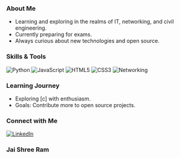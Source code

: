 <!-- Hey there! I'm Brajesh, a tech enthusiast from Bihar, India. -->


### About Me

-  Learning and exploring in the realms of IT, networking, and civil engineering.
- Currently preparing for exams.
- Always curious about new technologies and open source.

### Skills & Tools

![Python](https://img.shields.io/badge/Python-%2314354C.svg?style=flat&logo=python&logoColor=white)
![JavaScript](https://img.shields.io/badge/JavaScript-%23323330.svg?style=flat&logo=javascript&logoColor=%23F7DF1E)
![HTML5](https://img.shields.io/badge/HTML5-%23E34F26.svg?style=flat&logo=html5&logoColor=white)
![CSS3](https://img.shields.io/badge/CSS3-%231572B6.svg?style=flat&logo=css3&logoColor=white)
![Networking](https://img.shields.io/badge/Networking-%234A90E2.svg?style=flat)

### Learning Journey

-  Exploring [c] with enthusiasm.
- Goals: Contribute more to open source projects.

### Connect with Me

[![LinkedIn](https://img.shields.io/badge/LinkedIn-Connect-blue?style=for-the-badge&logo=linkedin)](https://www.linkedin.com/in/brajesh-kumar-056b75277?trk=contact-info)

### Jai Shree Ram
